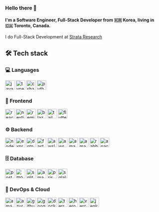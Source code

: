 ### Hello there 👋

#### I'm a Software Engineer, Full-Stack Developer from 🇰🇷 Korea, living in 🇨🇦 Toronto, Canada.

I do Full-Stack Development at [Strata Research](https://www.strataresearch.ca/)

###

## 🛠️ Tech stack

###

### 💻 Languages

<div>
  <img src="https://cdn.simpleicons.org/javascript" height="30" alt="javascript logo" />
  <img src="https://cdn.simpleicons.org/typescript" height="30" alt="typescript logo" />
  <img src="https://cdn.jsdelivr.net/gh/devicons/devicon/icons/csharp/csharp-original.svg" height="30" alt="csharp logo" />
  <img src="https://cdn.simpleicons.org/python" height="30" alt="python logo" />
</div>

### 🎨 Frontend

<div>
  <img src="https://cdn.simpleicons.org/react" height="30" alt="react logo" />
  <img src="https://cdn.simpleicons.org/nextdotjs" height="30" alt="nextjs logo" />
  <img src="https://cdn.simpleicons.org/remix" height="30" alt="remix logo" />
  <img src="https://cdn.simpleicons.org/blazor" height="30" alt="blazor logo" />
  <img src="https://cdn.simpleicons.org/tailwindcss" height="30" alt="tailwindcss logo"  />
  <img src="https://cdn.simpleicons.org/flutter" height="30" alt="flutter logo"  />
</div>

### ⚙️ Backend

<div>
  <img src="https://cdn.simpleicons.org/nodedotjs" height="30" alt="nodejs logo" />
  <img src="https://cdn.simpleicons.org/express" height="30" alt="express logo" />
  <img src="https://cdn.simpleicons.org/dotnet" height="30" alt="dotnet logo" />
  <img src="https://cdn.simpleicons.org/fastapi" height="30" alt="fastapi logo" />
  <img src="https://cdn.simpleicons.org/awslambda" height="30" alt="awslambda logo" />
  <img src="https://cdn.simpleicons.org/awsamplify" height="30" alt="awsamplify logo" />
  <img src="https://cdn.simpleicons.org/amazonec2" height="30" alt="amazonec2 logo" />
  <img src="https://cdn.simpleicons.org/amazons3" height="30" alt="amazons3 logo" />
  <img src="https://cdn.simpleicons.org/rabbitmq?viewbox=auto" height="30" alt="rabbitmq logo" />
  <img src="https://cdn.simpleicons.org/apacheairflow" height="30" alt="apacheairflow logo" />
</div>

### 🗄️ Database

<div>
  <img src="https://cdn.simpleicons.org/postgresql" height="30" alt="postgresql logo" />
  <img src="https://cdn.simpleicons.org/mongodb" height="30" alt="mongodb logo" />
  <img src="https://cdn.simpleicons.org/sqlite" height="30" alt="sqlite logo" />
  <img src="https://cdn.simpleicons.org/amazonrds" height="30" alt="amazonrds logo" />
  <img src="https://cdn.simpleicons.org/prisma" height="30" alt="prisma logo" />
  <img src="https://cdn.simpleicons.org/sqlalchemy" height="30" alt="sqlalchemy logo" />
</div>

### 🚀 DevOps & Cloud

<div>
  <img src="https://cdn.simpleicons.org/amazonwebservices" height="30" alt="amazonwebservices logo" />
  <img src="https://cdn.jsdelivr.net/gh/devicons/devicon/icons/azuredevops/azuredevops-original.svg" height="30" alt="azuredevops logo" />
  <img src="https://cdn.simpleicons.org/githubactions" height="30" alt="githubactions logo" />
  <img src="https://cdn.simpleicons.org/googlecloud" height="30" alt="googlecloud logo" />
  <img src="https://cdn.simpleicons.org/docker" height="30" alt="docker logo" />
  <img src="https://cdn.simpleicons.org/terraform" height="30" alt="terraform logo" />
  <img src="https://cdn.simpleicons.org/heroku" height="30" alt="heroku logo" />
  <img src="https://cdn.simpleicons.org/vercel" height="30" alt="vercel logo" />
  <img src="https://cdn.simpleicons.org/jenkins" height="30" alt="jenkins logo" />
</div>

###
